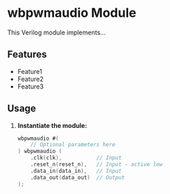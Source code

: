 # wbpwmaudio Module

This Verilog module implements...

## Features

* Feature1
* Feature2
* Feature3

## Usage

1. **Instantiate the module:**

   ```verilog
   wbpwmaudio #(
       // Optional parameters here 
   ) wbpwmaudio (
       .clk(clk),           // Input
       .reset_n(reset_n),   // Input - active low
       .data_in(data_in),   // Input
       .data_out(data_out)  // Output
   );